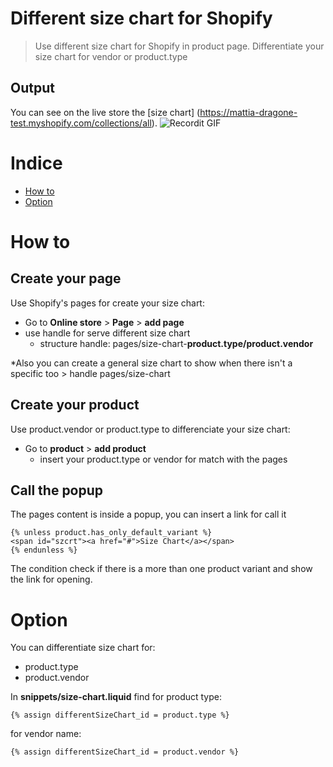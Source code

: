 # Different size chart for Shopify

> Use different size chart for Shopify in product page. Differentiate your size chart for vendor or product.type

## Output
You can see on the live store the [size chart] (https://mattia-dragone-test.myshopify.com/collections/all).
![Recordit GIF](http://g.recordit.co/iLN6A0vSD8.gif)

# Indice
- [How to](#how-to)
- [Option](#option)

# How to
## Create your page
Use Shopify's pages for create your size chart:
- Go to **Online store** > **Page** > **add page**
- use handle for serve different size chart 
  - structure handle: pages/size-chart-**product.type/product.vendor** 

*Also you can create a general size chart to show when there isn't a specific too > handle pages/size-chart

## Create your product
Use product.vendor or product.type to differenciate your size chart:
- Go to **product** > **add product** 
  - insert your product.type or vendor for match with the pages

## Call the popup
The pages content is inside a popup, you can insert a link for call it
```
{% unless product.has_only_default_variant %}
<span id="szcrt"><a href="#">Size Chart</a></span>
{% endunless %}
```
The condition check if there is a more than one product variant and show the link for opening.

# Option
You can differentiate size chart for:
- product.type
- product.vendor

In **snippets/size-chart.liquid** find
for product type:
```
{% assign differentSizeChart_id = product.type %} 
```
for vendor name: 
```
{% assign differentSizeChart_id = product.vendor %} 
```




